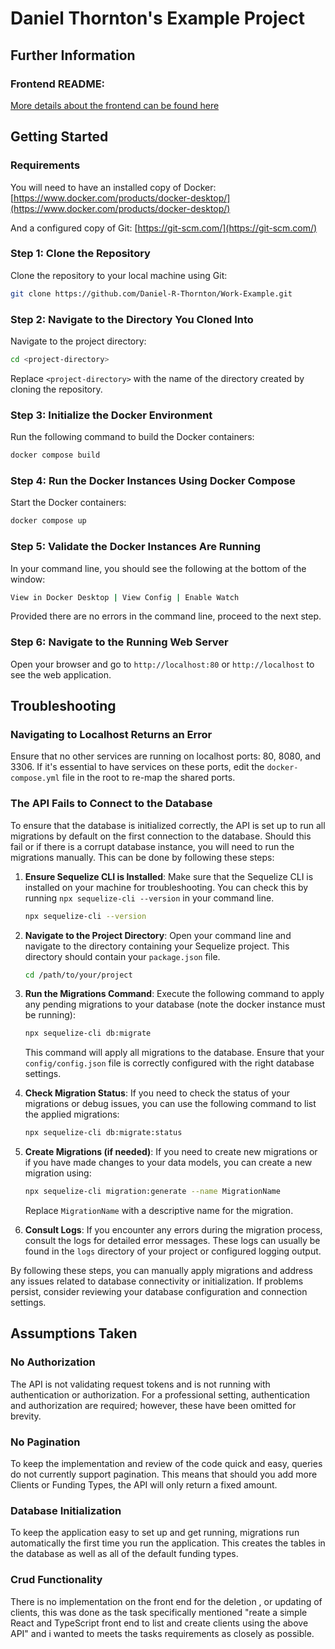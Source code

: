 # Daniel Thornton's Example Project

## Further Information

### Frontend README:

[More details about the frontend can be found here](https://github.com/Daniel-R-Thornton/Work-Example/tree/main/Client)

## Getting Started

### Requirements

You will need to have an installed copy of Docker:
[https://www.docker.com/products/docker-desktop/](https://www.docker.com/products/docker-desktop/)

And a configured copy of Git:
[https://git-scm.com/](https://git-scm.com/)

### Step 1: Clone the Repository

Clone the repository to your local machine using Git:

```bash
git clone https://github.com/Daniel-R-Thornton/Work-Example.git
```

### Step 2: Navigate to the Directory You Cloned Into

Navigate to the project directory:

```bash
cd <project-directory>
```

Replace `<project-directory>` with the name of the directory created by cloning the repository.

### Step 3: Initialize the Docker Environment

Run the following command to build the Docker containers:

```bash
docker compose build
```

### Step 4: Run the Docker Instances Using Docker Compose

Start the Docker containers:

```bash
docker compose up
```

### Step 5: Validate the Docker Instances Are Running

In your command line, you should see the following at the bottom of the window:

```bash
View in Docker Desktop | View Config | Enable Watch
```

Provided there are no errors in the command line, proceed to the next step.

### Step 6: Navigate to the Running Web Server

Open your browser and go to `http://localhost:80` or `http://localhost` to see the web application.

## Troubleshooting

### Navigating to Localhost Returns an Error

Ensure that no other services are running on localhost ports: 80, 8080, and 3306. If it's essential to have services on these ports, edit the `docker-compose.yml` file in the root to re-map the shared ports.

### The API Fails to Connect to the Database

To ensure that the database is initialized correctly, the API is set up to run all migrations by default on the first connection to the database. Should this fail or if there is a corrupt database instance, you will need to run the migrations manually. This can be done by following these steps:

1. **Ensure Sequelize CLI is Installed**: Make sure that the Sequelize CLI is installed on your machine for troubleshooting. You can check this by running `npx sequelize-cli --version` in your command line.

   ```bash
   npx sequelize-cli --version
   ```

2. **Navigate to the Project Directory**: Open your command line and navigate to the directory containing your Sequelize project. This directory should contain your `package.json` file.

   ```bash
   cd /path/to/your/project
   ```

3. **Run the Migrations Command**: Execute the following command to apply any pending migrations to your database (note the docker instance must be running):

   ```bash
   npx sequelize-cli db:migrate
   ```

   This command will apply all migrations to the database. Ensure that your `config/config.json` file is correctly configured with the right database settings.

4. **Check Migration Status**: If you need to check the status of your migrations or debug issues, you can use the following command to list the applied migrations:

   ```bash
   npx sequelize-cli db:migrate:status
   ```

5. **Create Migrations (if needed)**: If you need to create new migrations or if you have made changes to your data models, you can create a new migration using:

   ```bash
   npx sequelize-cli migration:generate --name MigrationName
   ```

   Replace `MigrationName` with a descriptive name for the migration.

6. **Consult Logs**: If you encounter any errors during the migration process, consult the logs for detailed error messages. These logs can usually be found in the `logs` directory of your project or configured logging output.

By following these steps, you can manually apply migrations and address any issues related to database connectivity or initialization. If problems persist, consider reviewing your database configuration and connection settings.

## Assumptions Taken

### No Authorization

The API is not validating request tokens and is not running with authentication or authorization. For a professional setting, authentication and authorization are required; however, these have been omitted for brevity.

### No Pagination

To keep the implementation and review of the code quick and easy, queries do not currently support pagination. This means that should you add more Clients or Funding Types, the API will only return a fixed amount.

### Database Initialization

To keep the application easy to set up and get running, migrations run automatically the first time you run the application. This creates the tables in the database as well as all of the default funding types.

### Crud Functionality

There is no implementation on the front end for the deletion , or updating of clients, this was done as the task specifically mentioned "reate a simple React and TypeScript front end to list and create clients using the above API" and i wanted to meets the tasks requirements as closely as possible.
